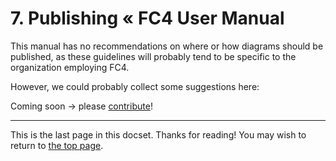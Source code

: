 # 7. Publishing « FC4 User Manual

This manual has no recommendations on where or how diagrams should be published, as these guidelines
will probably tend to be specific to the organization employing FC4.

However, we could probably collect some suggestions here:

Coming soon → please [contribute](../README.md#Contributing)!

----

This is the last page in this docset. Thanks for reading! You may wish to return to
[the top page](README.md).
